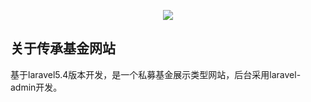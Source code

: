 <p align="center"><img src="https://github.com/chenbinhua/ccpofund-laravel/blob/master/public/favicon.ico"></p>



## 关于传承基金网站

基于laravel5.4版本开发，是一个私募基金展示类型网站，后台采用laravel-admin开发。


